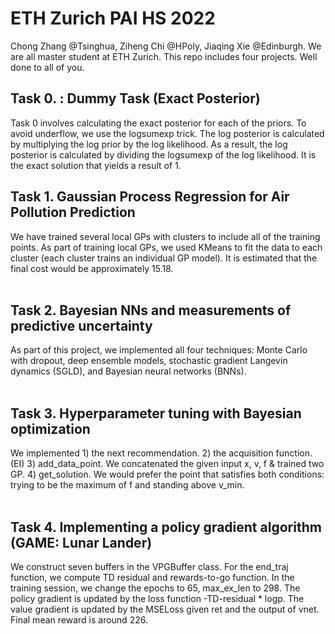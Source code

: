# ETH Zurich PAI HS 2022
Chong Zhang @Tsinghua, Ziheng Chi @HPoly, Jiaqing Xie @Edinburgh. We are all master student at ETH Zurich. This repo includes four projects. Well done to all of you.

## Task 0. : Dummy Task (Exact Posterior)
Task 0 involves calculating the exact posterior for each of the priors. To avoid underflow, we use the logsumexp trick. The log posterior is calculated by multiplying the log prior by the log likelihood. As a result, the log posterior is calculated by dividing the logsumexp of the log likelihood. It is the exact solution that yields a result of 1.

## Task 1. Gaussian Process Regression for Air Pollution Prediction
We have trained several local GPs with clusters to include all of the training points. As part of training local GPs, we used KMeans to fit the data to each cluster (each cluster trains an individual GP model). It is estimated that the final cost would be approximately 15.18.
<br/><br/>

## Task 2. Bayesian NNs and measurements of predictive uncertainty
As part of this project, we implemented all four techniques: Monte Carlo with dropout, deep ensemble models, stochastic gradient Langevin dynamics (SGLD), and Bayesian neural networks (BNNs). 
<br/><br/>

## Task 3. Hyperparameter tuning with Bayesian optimization
We implemented 1) the next recommendation.  2) the acquisition function. (EI) 3) add_data_point. We concatenated the given input x, v, f & trained two GP. 4) get_solution. We would prefer the point that satisfies both conditions: trying to be the maximum of f and standing above v_min.
<br/><br/>

## Task 4. Implementing a policy gradient algorithm (GAME: Lunar Lander)
We construct seven buffers in the VPGBuffer class. For the end_traj function, we compute TD residual and rewards-to-go function. In the training session, we change the epochs to 65, max_ex_len to 298. The policy gradient is updated by the loss function -TD-residual * logp. The value gradient is updated by the MSELoss given ret and the output of vnet. Final mean reward is around 226. 

